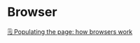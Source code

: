 # Browser

[🗒️ Populating the page: how browsers work](https://developer.mozilla.org/en-US/docs/Web/Performance/How_browsers_work)
